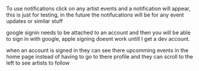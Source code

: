 To use notifications click on any artist events and a notification will appear, this is just for testing, in the future the notifucations will be for any event updates or similar stuff

google signin needs to be attached to an account and then you will be able to sign in with google, apple signing doesnt work untill I get a dev account.

when an account is signed in they can see there upcomming events in the home page instead of having to go to there profile and they can scroll to the left to see artists to follow
